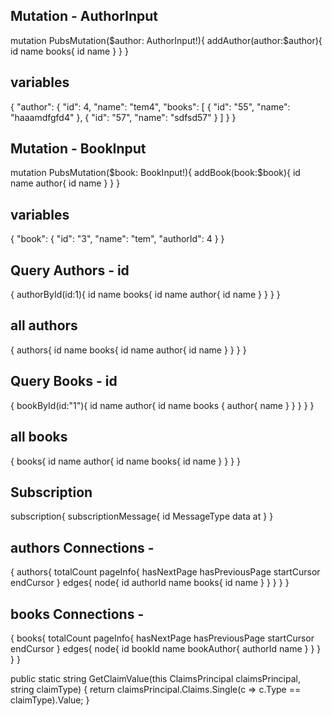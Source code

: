 
Mutation - AuthorInput
----------------------
mutation PubsMutation($author: AuthorInput!){
    addAuthor(author:$author){
        id
        name
    		books{
          id
          name
        }
    }
}

variables
---------
{
    "author": {
        "id": 4,
        "name": "tem4",
        "books": [
          {
            "id": "55",
            "name": "haaamdfgfd4"
          },
          {
             "id": "57",
            "name": "sdfsd57"
          }
        ]
    }
}

Mutation - BookInput
---------------------
mutation PubsMutation($book: BookInput!){
    addBook(book:$book){
        id
        name
    		author{
          id
          name
        }
    }
}

variables
---------
{
    "book": {
        "id": "3",
        "name": "tem",
        "authorId": 4
    }
}

Query Authors - id
------------------
{
  authorById(id:1){
    id
    name
    books{
      id
      name
      author{
        id
        name
      }
    }
  }
}

all authors
----------
{
  authors{
    id
    name
    books{
      id
      name
      author{
        id
        name
      }
    }
  }
}

Query Books - id
----------
{
  bookById(id:"1"){
    id
    name
    author{
      id
      name
      books {
        author{
          name
        }
      }
    }
  }
}

all books
----------
{
  books{
    id
    name
    author{
      id
      name
      books{
        id
        name
      }
    }
  }
}


Subscription
------------
subscription{
	 subscriptionMessage{
    id
    MessageType
    data
    at
  }
}


authors Connections - 
----------------------
{
  authors{
   totalCount
    pageInfo{
      hasNextPage
      hasPreviousPage
      startCursor
      endCursor
    }
    edges{
      node{
        id
        authorId
        name
        books{
          id
          name
        }
      }
    }
  }
}

books Connections - 
----------------------
{
  books{
    totalCount
   pageInfo{
    hasNextPage
    hasPreviousPage
    startCursor
    endCursor
  }
    edges{
      node{
        id
        bookId
        name
        bookAuthor{
          authorId
          name
        }
      }
    }
  }
}

public static string GetClaimValue(this ClaimsPrincipal claimsPrincipal, string claimType)
        {
            return claimsPrincipal.Claims.Single(c => c.Type == claimType).Value;
        }

